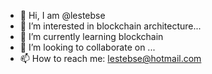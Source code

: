 - 👋 Hi, I am  @lestebse
- 👀 I’m interested in blockchain architecture...
- 🌱 I’m currently learning blockchain
- 💞️ I’m looking to collaborate on ...
- 📫 How to reach me: lestebse@hotmail.com

<!---
lestebse/lestebse is a ✨ special ✨ repository because its `README.md` (this file) appears on your GitHub profile.
You can click the Preview link to take a look at your changes.
--->
